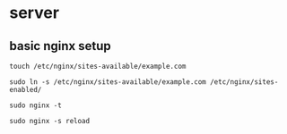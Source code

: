 # server

## basic nginx setup

```
touch /etc/nginx/sites-available/example.com

sudo ln -s /etc/nginx/sites-available/example.com /etc/nginx/sites-enabled/

sudo nginx -t

sudo nginx -s reload
```
